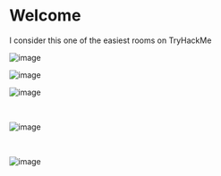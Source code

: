 <h1>Welcome</h1>

<p>I consider this one of the easiest rooms on TryHackMe</p>

![image](https://github.com/user-attachments/assets/bc3dbb0a-9d0e-46ec-abad-6fd1f016ae62)


![image](https://github.com/user-attachments/assets/956d05ef-b83c-4ca2-a760-e683e5aeb8b6)


![image](https://github.com/user-attachments/assets/c3568ce9-07f7-4f9a-9743-63251bee9dec)

<br>

![image](https://github.com/user-attachments/assets/2cd2ec8e-8d05-4ec9-8fff-e13f9ecbdf21)

<br>

![image](https://github.com/user-attachments/assets/26d09065-ea90-44ff-bba8-50769efa83ba)



